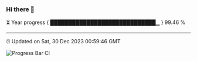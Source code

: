 ### Hi there 👋

⏳ Year progress { █████████████████████████████▁ } 99.46 %

---

⏰ Updated on Sat, 30 Dec 2023 00:59:46 GMT

![Progress Bar CI](https://github.com/liununu/liununu/workflows/Progress%20Bar%20CI/badge.svg)
